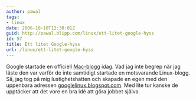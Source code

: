 ```yaml
---
author: pawal
tags:
- linux
date: 2006-10-10T12:30:01Z
guid: http://pawal.blipp.com/linux/ett-litet-google-hyss
id: 57
title: Ett litet Google-hyss
url: /linux/ett-litet-google-hyss
---
```


Google startade en officiell <a
href="http://googlemac.blogspot.com/">Mac-blogg</a> idag. Vad jag inte
begrep när jag läste den var varför de inte samtidigt startade en
motsvarande Linux-blogg. Så, jag tog på mig lustighetshatten och
skapade en egen med den uppenbara adressen <a
href="http://googlelinux.blogspot.com/">googlelinux.blogspot.com</a>. Med
lite tur kanske de upptäcker att det vore en bra idé att göra jobbet
själva.